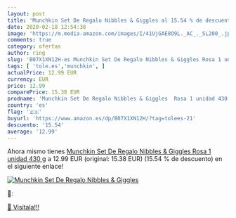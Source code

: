 ```yaml
---
layout: post
title: 'Munchkin Set De Regalo Nibbles & Giggles al 15.54 % de descuento'
date: 2020-02-18 12:54:38
image: 'https://m.media-amazon.com/images/I/41UjGAE8O9L._AC_._SL200_.jpg'
comments: true
category: ofertas
author: ring
slug: 'B07X1XN12H-es Munchkin Set De Regalo Nibbles & Giggles Rosa 1 unidad 430 g'
tags: [ 'tole.es','munchkin', ]
actualPrice: 12.99 EUR
currency: EUR
price: 12.99
comparePrice: 15.38 EUR
prodname: 'Munchkin Set De Regalo Nibbles & Giggles  Rosa 1 unidad 430 g'
country: 'es'
flag: '🇪🇸'
buyurl: 'https://www.amazon.es/dp/B07X1XN12H/?tag=tolees-21'
descuento: '15.54'
average: '12.99'
---
```


Ahora mismo tienes [Munchkin Set De Regalo Nibbles & Giggles  Rosa 1 unidad 430 g](https://www.amazon.es/dp/B07X1XN12H/?tag=tolees-21) a 12.99 EUR (original: 15.38 EUR) (15.54 %  de descuento) en el siguiente enlace!

[![Munchkin Set De Regalo Nibbles & Giggles](https://m.media-amazon.com/images/I/41UjGAE8O9L._AC_._SL200_.jpg)](https://www.amazon.es/dp/B07X1XN12H/?tag=tolees-21)

🔎:


[🛒 Visítala!!!](https://www.amazon.es/dp/B07X1XN12H/?tag=tolees-21)
